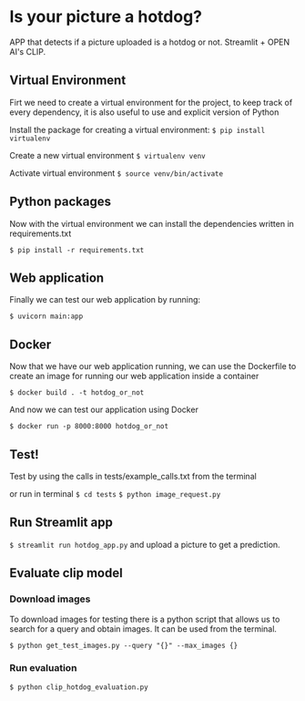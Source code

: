 # Is your picture a hotdog?
APP that detects if a picture uploaded is a hotdog or not.
Streamlit + OPEN AI's CLIP.


## Virtual Environment

Firt we need to create a virtual environment for the project, to keep track of every dependency, it is also useful to use and explicit version of Python

Install the package for creating a virtual environment:
`$ pip install virtualenv`

Create a new virtual environment
`$ virtualenv venv`

Activate virtual environment
`$ source venv/bin/activate`

## Python packages

Now with the virtual environment we can install the dependencies written in requirements.txt

`$ pip install -r requirements.txt`


## Web application

Finally we can test our web application by running:

`$ uvicorn main:app`

## Docker

Now that we have our web application running, we can use the Dockerfile to create an image for running our web application inside a container

`$ docker build . -t hotdog_or_not`

And now we can test our application using Docker

`$ docker run -p 8000:8000 hotdog_or_not`

## Test!

Test by using the calls in tests/example_calls.txt from the terminal

or run in terminal
`$ cd tests`
`$ python image_request.py`

## Run Streamlit app

`$ streamlit run hotdog_app.py`
and upload a picture to get a prediction.


## Evaluate clip model

### Download images 
To download images for testing there is a python script that allows us to search for a query and obtain images. It can be used from the terminal. 

`$ python get_test_images.py --query "{}" --max_images {}`

### Run evaluation 

`$ python clip_hotdog_evaluation.py`
